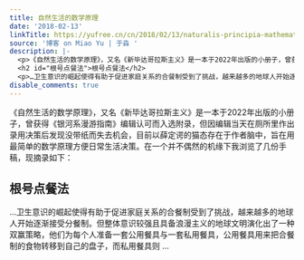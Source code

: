 ```yaml
---
title: 自然生活的数学原理
date: '2018-02-13'
linkTitle: https://yufree.cn/cn/2018/02/13/naturalis-principia-mathematica-vitae/
source: '博客 on Miao Yu | 于淼 '
description: |-
  <p>《自然生活的数学原理》，又名《新毕达哥拉斯主义》是一本于2022年出版的小册子，曾获得《银河系漫游指南》编辑认可而入选附录，但因编辑当天在厕所里作出录用决策后发现没带纸而失去机会，目前以薛定谔的猫态存在于作者脑中，旨在用最简单的数学原理方便日常生活决策。在一个并不偶然的机缘下我浏览了几份手稿，现摘录如下：</p>
  <h2 id="根号点餐法">根号点餐法</h2>
  <p>…卫生意识的崛起使得有助于促进家庭关系的合餐制受到了挑战，越来越多的地球人开始逐渐接受分餐制。但整体意识较强且具备浪漫主义的地球文明演化出了一种双赢策略，他们为每个人准备一套公用餐具与一套私用餐具，公用餐具用来把合餐制的食物转移到自己的盘子，而私用餐具则 ...
disable_comments: true
---
```

<p>《自然生活的数学原理》，又名《新毕达哥拉斯主义》是一本于2022年出版的小册子，曾获得《银河系漫游指南》编辑认可而入选附录，但因编辑当天在厕所里作出录用决策后发现没带纸而失去机会，目前以薛定谔的猫态存在于作者脑中，旨在用最简单的数学原理方便日常生活决策。在一个并不偶然的机缘下我浏览了几份手稿，现摘录如下：</p>
<h2 id="根号点餐法">根号点餐法</h2>
<p>…卫生意识的崛起使得有助于促进家庭关系的合餐制受到了挑战，越来越多的地球人开始逐渐接受分餐制。但整体意识较强且具备浪漫主义的地球文明演化出了一种双赢策略，他们为每个人准备一套公用餐具与一套私用餐具，公用餐具用来把合餐制的食物转移到自己的盘子，而私用餐具则 ...
